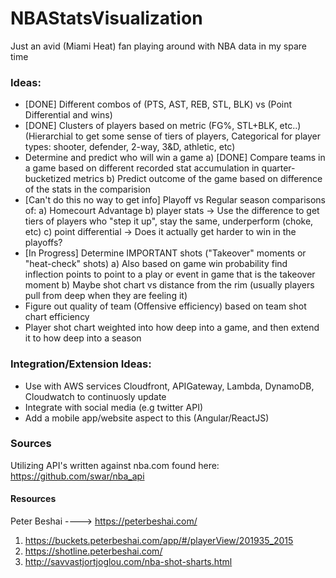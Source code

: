 # NBAStatsVisualization
Just an avid (Miami Heat) fan playing around with NBA data in my spare time

### Ideas:

* [DONE] Different combos of (PTS, AST, REB, STL, BLK) vs (Point Differential and wins)
* [DONE] Clusters of players based on metric (FG%, STL+BLK, etc..)  (Hierarchial to get some sense of tiers of players, Categorical for player types: shooter, defender, 2-way, 3&D, athletic, etc)
* Determine and predict who will win a game
	a) [DONE] Compare teams in a game based on different recorded stat accumulation in quarter-bucketized metrics
	b) Predict outcome of the game based on difference of the stats in the comparision
* [Can't do this no way to get info] Playoff vs Regular season comparisons of:
    a) Homecourt Advantage
    b) player stats -> Use the difference to get tiers of players who "step it up", stay the same, underperform (choke, etc)
    c) point differential -> Does it actually get harder to win in the playoffs?
* [In Progress] Determine IMPORTANT shots ("Takeover" moments or "heat-check" shots)
	a) Also based on game win probability find inflection points to point to a play or event in game that is the takeover moment
	b) Maybe shot chart vs distance from the rim (usually players pull from deep when they are feeling it)
* Figure out quality of team (Offensive efficiency) based on team shot chart efficiency
* Player shot chart weighted into how deep into a game, and then extend it to how deep into a season

### Integration/Extension Ideas:

* Use with AWS services Cloudfront, APIGateway, Lambda, DynamoDB, Cloudwatch to continuosly update
* Integrate with social media (e.g twitter API)
* Add a mobile app/website aspect to this (Angular/ReactJS)

### Sources
Utilizing API's written against nba.com found here: https://github.com/swar/nba_api
#### Resources 
Peter Beshai ----> https://peterbeshai.com/
1) https://buckets.peterbeshai.com/app/#/playerView/201935_2015
2) https://shotline.peterbeshai.com/
3) http://savvastjortjoglou.com/nba-shot-sharts.html
